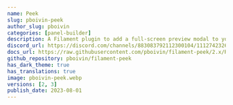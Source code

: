 ```yaml
---
name: Peek
slug: pboivin-peek
author_slug: pboivin
categories: [panel-builder]
description: A Filament plugin to add a full-screen preview modal to your Panel pages.
discord_url: https://discord.com/channels/883083792112300104/1112742326729703484
docs_url: https://raw.githubusercontent.com/pboivin/filament-peek/2.x/README.md
github_repository: pboivin/filament-peek
has_dark_theme: true
has_translations: true
image: pboivin-peek.webp
versions: [2, 3]
publish_date: 2023-08-01
---
```

